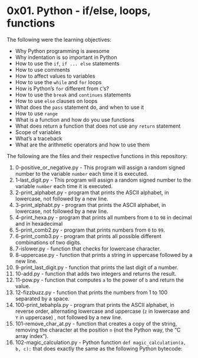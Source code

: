 # 0x01. Python - if/else, loops, functions

The following were the learning objectives:
-   Why Python programming is awesome
-   Why indentation is so important in Python
-   How to use the  `if`,  `if ... else`  statements
-   How to use comments
-   How to affect values to variables
-   How to use the  `while`  and  `for`  loops
-   How is Python’s  `for`  different from  `C`‘s?
-   How to use the  `break`  and  `continues`  statements
-   How to use  `else`  clauses on loops
-   What does the  `pass`  statement do, and when to use it
-   How to use  `range`
-   What is a function and how do you use functions
-   What does return a function that does not use any  `return`  statement
-   Scope of variables
-   What’s a traceback
-   What are the arithmetic operators and how to use them

The following are the files and their respective functions in this repository:
1. 0-positive_or_negative.py - This program will assign a random signed number to the variable `number` each time it is executed.
2. 1-last_digit.py - This program will assign a random signed number to the variable `number` each time it is executed.
3. 2-print_alphabet.py - program that prints the ASCII alphabet, in lowercase, not followed by a new line.
4. 3-print_alphabt.py - program that prints the ASCII alphabet, in lowercase, not followed by a new line.
5. 4-print_hexa.py - program that prints all numbers from `0` to `98` in decimal and in hexadecimal
6. 5-print_comb2.py - program that prints numbers from `0` to `99`.
7. 6-print_comb3.py - program that prints all possible different combinations of two digits.
8. 7-islower.py - function that checks for lowercase character.
9. 8-uppercase.py - function that prints a string in uppercase followed by a new line.
10. 9-print_last_digit.py - function that prints the last digit of a number.
11. 10-add.py - function that adds two integers and returns the result.
12. 11-pow.py - function that computes `a` to the power of `b` and return the value.
13. 12-fizzbuzz.py - function that prints the numbers from 1 to 100 separated by a space.
14. 100-print_tebahpla.py - program that prints the ASCII alphabet, in reverse order, alternating lowercase and uppercase (`z` in lowercase and `Y` in uppercase) , not followed by a new line.
15. 101-remove_char_at.py - function that creates a copy of the string, removing the character at the position `n` (not the Python way, the “C array index”).
16. 102-magic_calculation.py -  Python function `def magic_calculation(a, b, c):` that does exactly the same as the following Python bytecode: